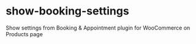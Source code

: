 # show-booking-settings
Show settings from Booking &amp; Appointment plugin for WooCommerce on Products page
